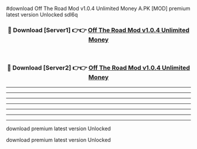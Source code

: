 #download Off The Road Mod v1.0.4 Unlimited Money A.PK [MOD] premium latest version Unlocked sdl6q 



<div align="center">
<h3>🔴 Download [Server1] 👉👉 <a href="https://download1apk.web.app/">Off The Road Mod v1.0.4 Unlimited Money</a></h3><br>

<h3>🔴 Download [Server2] 👉👉 <a href="https://download1apk.web.app/">Off The Road Mod v1.0.4 Unlimited Money</a></h3>
</div>





----------------------------------------------------------

----------------------------------------------------------

----------------------------------------------------------

----------------------------------------------------------

----------------------------------------------------------

----------------------------------------------------------

----------------------------------------------------------

download premium latest version Unlocked

download premium latest version Unlocked
